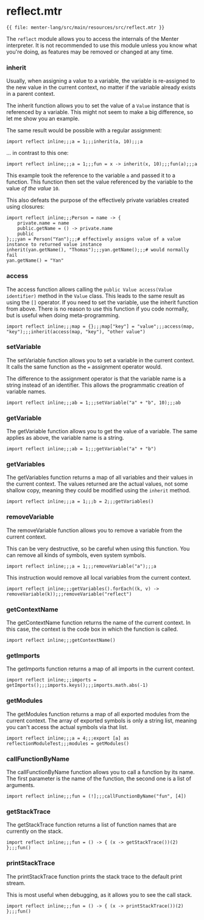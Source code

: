 # reflect.mtr

```static
{{ file: menter-lang/src/main/resources/src/reflect.mtr }}
```

The `reflect` module allows you to access the internals of the Menter interpreter.
It is not recommended to use this module unless you know what you're doing, as features may be removed or changed at
any time.

### inherit

Usually, when assigning a value to a variable, the variable is re-assigned to the new value in the current context,
no matter if the variable already exists in a parent context.

The inherit function allows you to set the value of a `Value` instance that is referenced by a variable.
This might not seem to make a big difference, so let me show you an example.

The same result would be possible with a regular assignment:

```result=null;;;1;;;10;;;10
import reflect inline;;;a = 1;;;inherit(a, 10);;;a
```

... in contrast to this one:

```result=null;;;1;;;(x) -> { inherit(x, 10) };;;10;;;10
import reflect inline;;;a = 1;;;fun = x -> inherit(x, 10);;;fun(a);;;a
```

This example took the reference to the variable `a` and passed it to a function.
This function then set the value referenced by the variable to the value _of the value_ `10`.

This also defeats the purpose of the effectively private variables created using closures:

```result=null;;;(name) -> { private.name = name; public.getName = () -> { private.name }; public };;;{getName: () -> { private.name }};;;Thomas;;;Thomas;;;Cannot assign to yan.getName()
import reflect inline;;;Person = name -> {
    private.name = name
    public.getName = () -> private.name
    public
};;;yan = Person("Yan");;;# effectively assigns value of a value instance to returned value instance
inherit(yan.getName(), "Thomas");;;yan.getName();;;# would normally fail
yan.getName() = "Yan"
```

### access

The access function allows calling the `public Value access(Value identifier)` method in the `Value` class.
This leads to the same result as using the `[]` operator.
If you need to set the variable, use the inherit function from above.
There is no reason to use this function if you code normally, but is useful when doing meta-programming.

```result=null;;;[];;;value;;;value;;;other value
import reflect inline;;;map = {};;;map["key"] = "value";;;access(map, "key");;;inherit(access(map, "key"), "other value")
```

### setVariable

The setVariable function allows you to set a variable in the current context.
It calls the same function as the `=` assignment operator would.

The difference to the assignment operator is that the variable name is a string instead of an identifier.
This allows the programmatic creation of variable names.

```result=null;;;1;;;null;;;10
import reflect inline;;;ab = 1;;;setVariable("a" + "b", 10);;;ab
```

### getVariable

The getVariable function allows you to get the value of a variable. The same applies as above, the variable name is a
string.

```result=null;;;1;;;1
import reflect inline;;;ab = 1;;;getVariable("a" + "b")
```

### getVariables

The getVariables function returns a map of all variables and their values in the current context.
The values returned are the actual values, not some shallow copy,
meaning they could be modified using the `inherit` method.

```result=null;;;1;;;2;;;{a: 1, b: 2}
import reflect inline;;;a = 1;;;b = 2;;;getVariables()
```

### removeVariable

The removeVariable function allows you to remove a variable from the current context.

This can be very destructive, so be careful when using this function. You can remove all kinds of symbols, even system
symbols.

```result=null;;;1;;;null;;;Cannot resolve symbol 'a' on [a]
import reflect inline;;;a = 1;;;removeVariable("a");;;a
```

This instruction would remove all local variables from the current context.

```static
import reflect inline;;;getVariables().forEach((k, v) -> removeVariable(k));;;removeVariable("reflect")
```

### getContextName

The getContextName function returns the name of the current context. In this case, the context is the code box in which
the function is called.

```result=null;;;codebox-318239
import reflect inline;;;getContextName()
```

### getImports

The getImports function returns a map of all imports in the current context.

```result=null;;;{system: {print: <<lambda>>, getProperty: <<lambda>>, getEnv: <<lambda>>, sleep: <<lambda>>}, ...;;;[system, math, reflect];;;1
import reflect inline;;;imports = getImports();;;imports.keys();;;imports.math.abs(-1)
```

### getModules

The getModules function returns a map of all exported modules from the current context.
The array of exported symbols is only a string list, meaning you can't access the actual symbols via that list.

```result=null;;;4;;;null;;;[reflectionModuleTest]---id=reflectionModuleTest-1
import reflect inline;;;a = 4;;;export [a] as reflectionModuleTest;;;modules = getModules()
```

### callFunctionByName

The callFunctionByName function allows you to call a function by its name.
The first parameter is the name of the function, the second one is a list of arguments.

```result=null;;;<<lambda>>;;;24
import reflect inline;;;fun = (!];;;callFunctionByName("fun", [4])
```

### getStackTrace

The getStackTrace function returns a list of function names that are currently on the stack.

```result=null;;;() -> { ((x) -> { getStackTrace() })(2) };;;[fun, ((x) -> { getStackTrace() })]
import reflect inline;;;fun = () -> { (x -> getStackTrace())(2) };;;fun()
```

### printStackTrace

The printStackTrace function prints the stack trace to the default print stream.

This is most useful when debugging, as it allows you to see the call stack.

```result=null;;;() -> { ((x) -> { printStackTrace() })(2) };;;[fun, ((x) -> { printStackTrace() })]
import reflect inline;;;fun = () -> { (x -> printStackTrace())(2) };;;fun()
```

